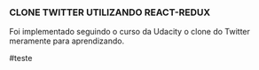 ### CLONE TWITTER UTILIZANDO REACT-REDUX

Foi implementado seguindo o curso da Udacity o clone do Twitter meramente para 
aprendizando.   

#teste